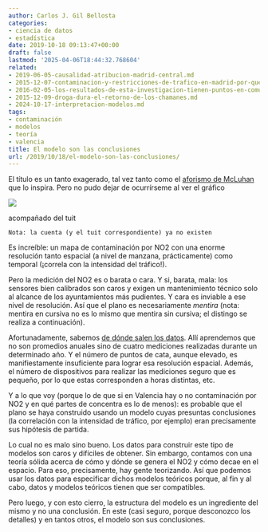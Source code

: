 ```yaml
---
author: Carlos J. Gil Bellosta
categories:
- ciencia de datos
- estadística
date: 2019-10-18 09:13:47+00:00
draft: false
lastmod: '2025-04-06T18:44:32.768604'
related:
- 2019-06-05-causalidad-atribucion-madrid-central.md
- 2015-12-07-contaminacion-y-restricciones-de-trafico-en-madrid-por-que-no-se-puede-ni-prevenir-ni-estimar.md
- 2016-02-05-los-resultados-de-esta-investigacion-tienen-puntos-en-comun-con-la-metodologia-cientifica-aunque-en-ningun-momento-tendran-la-misma-validez-ni-tampoco-es-su-intencion-que-la-tenga.md
- 2015-12-09-droga-dura-el-retorno-de-los-chamanes.md
- 2024-10-17-interpretacion-modelos.md
tags:
- contaminación
- modelos
- teoría
- valencia
title: El modelo son las conclusiones
url: /2019/10/18/el-modelo-son-las-conclusiones/
---
```


El título es un tanto exagerado, tal vez tanto como el [aforismo de McLuhan](https://en.wikipedia.org/wiki/The_medium_is_the_message) que lo inspira. Pero no pudo dejar de ocurrírseme al ver el gráfico

![](/wp-uploads/2019/10/EG0RRhNXkAA9y9J-723x1024.jpeg)

acompañado del tuit

`Nota: la cuenta (y el tuit correspondiente) ya no existen`

Es increíble: un mapa de contaminación por NO2 con una enorme resolución tanto espacial (a nivel de manzana, prácticamente) como temporal (¡correla con la intensidad del tráfico!).

Pero la medición del NO2 es o barata o cara. Y si, barata, mala: los sensores bien calibrados son caros y exigen un mantenimiento técnico solo al alcance de los ayuntamientos más pudientes. Y cara es inviable a ese nivel de resolución. Así que el plano es necesariamente _mentira_ (nota: mentira en cursiva no es lo mismo que mentira sin cursiva; el distingo se realiza a continuación).

Afortunadamente, sabemos [de dónde salen los datos](https://valenciaperlaire.org/mapes-contaminacio/). Allí aprendemos que no son promedios anuales sino de cuatro mediciones realizadas durante un determinado año. Y el número de puntos de cata, aunque elevado, es manifiestamente insuficiente para lograr esa resolución espacial. Además, el número de dispositivos para realizar las mediciones seguro que es pequeño, por lo que estas corresponden a horas distintas, etc.

Y a lo que voy (porque lo de que si en Valencia hay o no contaminación por NO2 y en qué partes de concentra es lo de menos): es probable que el plano se haya construido usando un modelo cuyas presuntas conclusiones (la correlación con la intensidad de tráfico, por ejemplo) eran precisamente sus hipótesis de partida.

Lo cual no es malo sino bueno. Los datos para construir este tipo de modelos son caros y difíciles de obtener. Sin embargo, contamos con una teoría sólida acerca de cómo y dónde se genera el NO2 y cómo decae en el espacio. Para eso, precisamente, hay gente teorizando. Así que podemos usar los datos para especificar dichos modelos teóricos porque, al fin y al cabo, datos y modelos teóricos tienen que ser compatibles.

Pero luego, y con esto cierro, la estructura del modelo es un ingrediente del mismo y no una conclusión. En este (casi seguro, porque desconozco los detalles) y en tantos otros, el modelo son sus conclusiones.